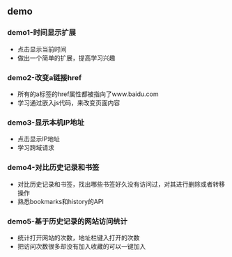 ## demo
### demo1-时间显示扩展
* 点击显示当前时间
* 做出一个简单的扩展，提高学习兴趣
### demo2-改变a链接href
* 所有的a标签的href属性都被指向了www.baidu.com
* 学习通过嵌入js代码，来改变页面内容
### demo3-显示本机IP地址
* 点击显示IP地址
* 学习跨域请求
### demo4-对比历史记录和书签
* 对比历史记录和书签，找出哪些书签好久没有访问过，对其进行删除或者转移操作
* 熟悉bookmarks和history的API
### demo5-基于历史记录的网站访问统计
* 统计打开网站的次数，地址栏键入打开的次数
* 把访问次数很多却没有加入收藏的可以一键加入
